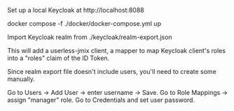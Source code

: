 Set up a local Keycloak at http://localhost:8088

docker compose -f ./docker/docker-compose.yml up


Import Keycloak realm from ./keycloak/realm-export.json

This will add a userless-jmix client, a mapper to map Keycloak client's roles into a "roles" claim of the ID Token. 

Since realm export file doesn't include users, you'll need to create some manually.

Go to Users -> Add User -> enter username -> Save. Go to Role Mappings -> assign "manager" role. Go to Credentials and set user password.
